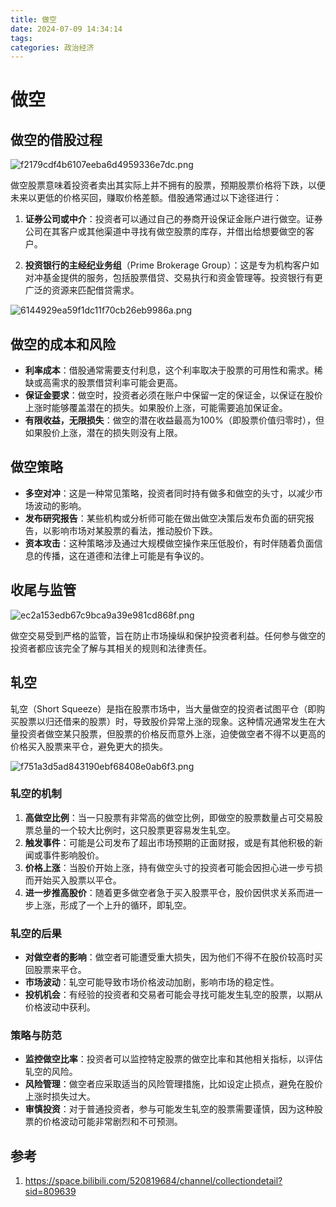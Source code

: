 ```yaml
---
title: 做空
date: 2024-07-09 14:34:14
tags:
categories: 政治经济
---
```


# 做空

## 做空的借股过程

![f2179cdf4b6107eeba6d4959336e7dc.png](https://s2.loli.net/2024/07/09/FDT9jh2gtAw1QvO.png)

做空股票意味着投资者卖出其实际上并不拥有的股票，预期股票价格将下跌，以便未来以更低的价格买回，赚取价格差额。借股通常通过以下途径进行：

1. **证券公司或中介**：投资者可以通过自己的券商开设保证金账户进行做空。证券公司在其客户或其他渠道中寻找有做空股票的库存，并借出给想要做空的客户。

2. **投资银行的主经纪业务组**（Prime Brokerage Group）：这是专为机构客户如对冲基金提供的服务，包括股票借贷、交易执行和资金管理等。投资银行有更广泛的资源来匹配借贷需求。

![6144929ea59f1dc11f70cb26eb9986a.png](https://s2.loli.net/2024/07/09/9LK3OsQtNajIubp.png)

## 做空的成本和风险
- **利率成本**：借股通常需要支付利息，这个利率取决于股票的可用性和需求。稀缺或高需求的股票借贷利率可能会更高。
- **保证金要求**：做空时，投资者必须在账户中保留一定的保证金，以保证在股价上涨时能够覆盖潜在的损失。如果股价上涨，可能需要追加保证金。
- **有限收益，无限损失**：做空的潜在收益最高为100%（即股票价值归零时），但如果股价上涨，潜在的损失则没有上限。

## 做空策略
- **多空对冲**：这是一种常见策略，投资者同时持有做多和做空的头寸，以减少市场波动的影响。
- **发布研究报告**：某些机构或分析师可能在做出做空决策后发布负面的研究报告，以影响市场对某股票的看法，推动股价下跌。
- **资本攻击**：这种策略涉及通过大规模做空操作来压低股价，有时伴随着负面信息的传播，这在道德和法律上可能是有争议的。

## 收尾与监管

![ec2a153edb67c9bca9a39e981cd868f.png](https://s2.loli.net/2024/07/09/xSEcWt7AlVTmJfn.png)

做空交易受到严格的监管，旨在防止市场操纵和保护投资者利益。任何参与做空的投资者都应该完全了解与其相关的规则和法律责任。

## 轧空

轧空（Short Squeeze）是指在股票市场中，当大量做空的投资者试图平仓（即购买股票以归还借来的股票）时，导致股价异常上涨的现象。这种情况通常发生在大量投资者做空某只股票，但股票的价格反而意外上涨，迫使做空者不得不以更高的价格买入股票来平仓，避免更大的损失。

![f751a3d5ad843190ebf68408e0ab6f3.png](https://s2.loli.net/2024/07/09/UFG5IXK4twgBSNA.png)

### 轧空的机制
1. **高做空比例**：当一只股票有非常高的做空比例，即做空的股票数量占可交易股票总量的一个较大比例时，这只股票更容易发生轧空。
2. **触发事件**：可能是公司发布了超出市场预期的正面财报，或是有其他积极的新闻或事件影响股价。
3. **价格上涨**：当股价开始上涨，持有做空头寸的投资者可能会因担心进一步亏损而开始买入股票以平仓。
4. **进一步推高股价**：随着更多做空者急于买入股票平仓，股价因供求关系而进一步上涨，形成了一个上升的循环，即轧空。

### 轧空的后果
- **对做空者的影响**：做空者可能遭受重大损失，因为他们不得不在股价较高时买回股票来平仓。
- **市场波动**：轧空可能导致市场价格波动加剧，影响市场的稳定性。
- **投机机会**：有经验的投资者和交易者可能会寻找可能发生轧空的股票，以期从价格波动中获利。

### 策略与防范
- **监控做空比率**：投资者可以监控特定股票的做空比率和其他相关指标，以评估轧空的风险。
- **风险管理**：做空者应采取适当的风险管理措施，比如设定止损点，避免在股价上涨时损失过大。
- **审慎投资**：对于普通投资者，参与可能发生轧空的股票需要谨慎，因为这种股票的价格波动可能非常剧烈和不可预测。

## 参考

1. https://space.bilibili.com/520819684/channel/collectiondetail?sid=809639
